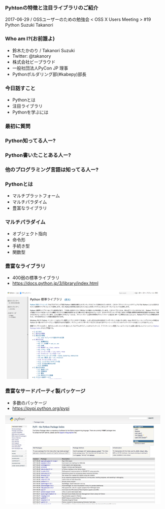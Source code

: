 ### Pyhtonの特徴と注目ライブラリのご紹介

2017-06-29 / OSSユーザーのための勉強会 < OSS X Users Meeting > #19 Python
Suzuki Takanori

### Who am I?(お前誰よ)

* 鈴木たかのり / Takanori Suzuki
* Twitter: @takanory
* 株式会社ビープラウド
* 一般社団法人PyCon JP 理事
* Pythonボルダリング部(#kabepy)部長

### 今日話すこと

* Pythonとは
* 注目ライブラリ
* Pythonを学ぶには

### 最初に質問

### Python知ってる人ー?

### Python書いたことある人ー?

### 他のプログラミング言語は知ってる人ー?

### Pythonとは

* マルチプラットフォーム
* マルチパラダイム
* 豊富なライブラリ

### マルチパラダイム

* オブジェクト指向
* 命令形
* 手続き型
* 関数型

### 豊富なライブラリ

* 400弱の標準ライブラリ
* https://docs.python.jp/3/library/index.html

![標準ライブラリ](images/standard-library.png)

### 豊富なサードパーティ製パッケージ

* 多数のパッケージ
* https://pypi.python.org/pypi

![PyPI](images/pypi.png)

